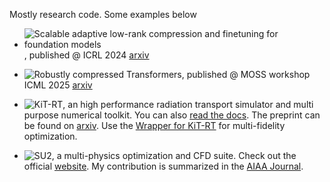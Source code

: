 Mostly research code. Some examples below

- ![Scalable adaptive low-rank compression and finetuning for foundation models](https://github.com/ScSteffen/Publication-GeoLoRA-Geometric-integration-for-parameter-efficient-fine-tuning), published @ ICRL 2024 [arxiv](https://arxiv.org/pdf/2410.18720?)
  
-  ![Robustly compressed Transformers](https://github.com/ScSteffen/Publication_ICML_MOSS_Workshop), published @ MOSS workshop ICML 2025 [arxiv](https://arxiv.org/pdf/2505.08022?)

-  ![KiT-RT](https://github.com/CSMMLab/KiT-RT), an high performance radiation transport simulator and multi purpose numerical toolkit. You can also [read the docs]( https://kit-rt.readthedocs.io/en/develop/index.html). The preprint can be found on [arxiv](https://arxiv.org/abs/2205.08417). Use the [Wrapper for KiT-RT](https://github.com/ScSteffen/CharmKiT) for multi-fidelity optimization.

-  ![SU2](https://github.com/su2code/SU2), a multi-physics optimization and CFD suite. Check out the official [website](https://su2code.github.io/). My contribution is summarized in the [AIAA Journal](https://arc.aiaa.org/doi/abs/10.2514/1.J059983?af=R&utm_source=researcher_app&utm_medium=referral&utm_campaign=RESR_MRKT_Researcher_inbound).





